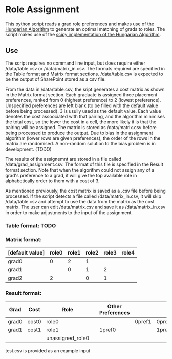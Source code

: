 # Role Assignment

This python script reads a grad role preferences and makes use of the [Hungarian Algorithm](http://hungarianalgorithm.com/hungarianalgorithm.php) to generate an optimal matching of grads to roles. The script makes use of the [scipy implementation of the Hungarian Algorithm](https://docs.scipy.org/doc/scipy/reference/generated/scipy.optimize.linear_sum_assignment.html).

## Use
The script requires no command line input, but does require either /data/table.csv or /data/matrix_in.csv. The formats required are specified in the Table format and Matrix format sections. /data/table.csv is expected to be the output of SharePoint stored as a csv file.

From the data in /data/table.csv, the sript generates a cost matrix as shown in the Matrix format section. Each graduate is assigned three placement preferences, ranked from 0 (highest preference) to 2 (lowest preference). Unspecified preferences are left blank (to be filled with the default value before being processed). 3 is usully used as the default value. Each value denotes the cost assoociated with that pairing, and the algorithm minimises the total cost, so the lower the cost in a cell, the more likely it is that the pairing will be assigned. The matrix is stored as /data/matrix.csv before being processed to produce the output. Due to bias in the assignment algorithm (lower rows are given preferences), the order of the rows in the matrix are randomised. A non-random solution to the bias problem is in development. (TODO)

The results of the assignemnt are stored in a file called /data/grad_assignment.csv. The format of this file is specified in the Result format section. Note that when the algorithm could not assign any of a grad's preference to a grad, it will give the top available role in alphabetically order to them with a cost of 3.

As mentioned previously, the cost matrix is saved as a .csv file before being processed. If the script detects a file called /data/matrix_in.csv, it will skip /data/table.csv and attempt to use the data from the matrix as the cost matrix. The user can edit /data/matrix.csv and save it as /data/matrix_in.csv in order to make adjustments to the input of the assignment.

### Table format: TODO


### Matrix format:

[default value] | role0 | role1 | role2 | role3 | role4
--- | --- | --- | --- | --- | ---
grad0 | 0 | 2 | 1 |   |   |
grad1 |   | 0 | 1 | 2 |   | 
grad2 | 2 |   | 0 | 1 |   |

### Result format:

|Grad  | Cost | Role| | Other Preferences | | |
| ---  | --- | --- | --- | --- | --- | --- |
|grad0 | cost0 | role0 |  |  | 0pref1 | 0pref2 |
|grad1 | cost1 | role1 |  | 1pref0 |  | 1pref2 |
|     |       | unassigned_role0  | | | | |

test.csv is provided as an example input
